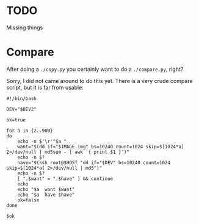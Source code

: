 # TODO

Missing things

# Compare

After doing a `./copy.py` you certainly want to do a `./compare.py`, right?

Sorry, I did not came around to do this yet.  There is a very crude compare script, but it is far from usable:

```
#!/bin/bash

DEV="$DEV2"

ok=true

for a in {2..900}
do
	echo -n $'\r'"$a "
	want="$(dd if="$IMAGE.img" bs=10240 count=1024 skip=$[1024*a] 2>/dev/null | md5sum - | awk '{ print $1 }')"
	echo -n $?
	have="$(ssh root@$HOST "dd if="$DEV" bs=10240 count=1024 skip=$[1024*a] 2>/dev/null | md5")"
	echo -n $?
	[ ".$want" = ".$have" ] && continue
	echo
	echo "$a  want $want"
	echo "$a  have $have"
	ok=false
done

$ok
```

